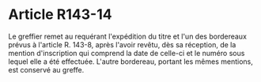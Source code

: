 # Article R143-14

Le greffier remet au requérant l'expédition du titre et l'un des bordereaux prévus à l'article R. 143-8, après l'avoir revêtu, dès sa réception, de la mention d'inscription qui comprend la date de celle-ci et le numéro sous lequel elle a été effectuée.   L'autre bordereau, portant les mêmes mentions, est conservé au greffe.